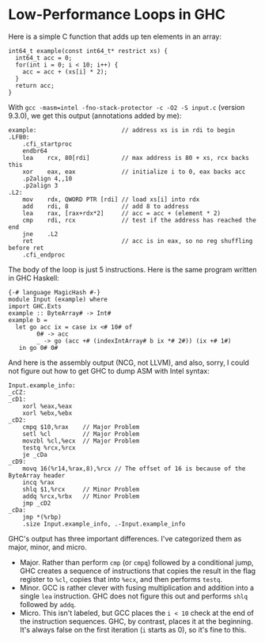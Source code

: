 # Low-Performance Loops in GHC

Here is a simple C function that adds up ten elements in an array:

    int64_t example(const int64_t* restrict xs) {
      int64_t acc = 0;
      for(int i = 0; i < 10; i++) {
        acc = acc + (xs[i] * 2);
      }
      return acc;
    }

With `gcc -masm=intel -fno-stack-protector -c -O2 -S input.c` (version 9.3.0),
we get this output (annotations added by me):

    example:                        // address xs is in rdi to begin
    .LFB0:
        .cfi_startproc
        endbr64
        lea    rcx, 80[rdi]         // max address is 80 + xs, rcx backs this
        xor    eax, eax             // initialize i to 0, eax backs acc
        .p2align 4,,10
        .p2align 3
    .L2:
        mov    rdx, QWORD PTR [rdi] // load xs[i] into rdx
        add    rdi, 8               // add 8 to address
        lea    rax, [rax+rdx*2]     // acc = acc + (element * 2)
        cmp    rdi, rcx             // test if the address has reached the end
        jne    .L2
        ret                         // acc is in eax, so no reg shuffling before ret
        .cfi_endproc

The body of the loop is just 5 instructions. Here is the same program
written in GHC Haskell:

    {-# language MagicHash #-}
    module Input (example) where
    import GHC.Exts
    example :: ByteArray# -> Int#
    example b =
      let go acc ix = case ix <# 10# of
            0# -> acc
            _ -> go (acc +# (indexIntArray# b ix *# 2#)) (ix +# 1#)
       in go 0# 0#

And here is the assembly output (NCG, not LLVM), and also, sorry, I could not
figure out how to get GHC to dump ASM with Intel syntax:

    Input.example_info:
    _cCZ:
    _cD1:
        xorl %eax,%eax
        xorl %ebx,%ebx
    _cD2:
        cmpq $10,%rax    // Major Problem
        setl %cl         // Major Problem
        movzbl %cl,%ecx  // Major Problem
        testq %rcx,%rcx
        je _cDa
    _cD9:
        movq 16(%r14,%rax,8),%rcx // The offset of 16 is because of the ByteArray header
        incq %rax
        shlq $1,%rcx     // Minor Problem
        addq %rcx,%rbx   // Minor Problem
        jmp _cD2
    _cDa:
        jmp *(%rbp)
        .size Input.example_info, .-Input.example_info

GHC's output has three important differences. I've categorized them
as major, minor, and micro.

* Major. Rather than perform `cmp` (or `cmpq`) followed by
  a conditional jump, GHC creates a sequence of instructions that copies the
  result in the flag register to `%cl`, copies that into `%ecx`, and then
  performs `testq`.
* Minor. GCC is rather clever with fusing multiplication and addition into
  a single `lea` instruction. GHC does not figure this out and performs
  `shlq` followed by `addq`.
* Micro. This isn't labeled, but GCC places the `i < 10` check at the
  end of the instruction sequences. GHC, by contrast, places it at the
  beginning. It's always false on the first iteration (`i` starts as 0),
  so it's fine to this.
